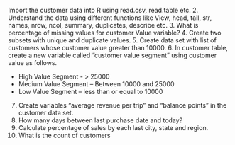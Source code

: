 Import the customer data into R using read.csv, read.table etc.
2. Understand the data using different functions like View, head, tail, str, names, nrow, ncol, summary, duplicates, describe etc.
3. What is percentage of missing values for customer Value variable?
4. Create two subsets with unique and duplicate values.
5. Create data set with list of customers whose customer value greater than 10000.
6. In customer table, create a new variable called “customer value segment” using customer value as follows.
- High Value Segment - > 25000
- Medium Value Segment – Between 10000 and 25000
- Low Value Segment – less than or equal to 10000
7. Create variables “average revenue per trip” and “balance points” in the customer data set.
8. How many days between last purchase date and today?
9. Calculate percentage of sales by each last city, state and region.
10. What is the count of customers
